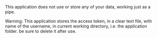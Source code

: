 This application does not use or store any of your data, working just as a pipe.

Warning:
This application stores the access token, in a clear text file, with name of the username,
in current working directory, i.e. the application folder.
be sure to delete it after use.
